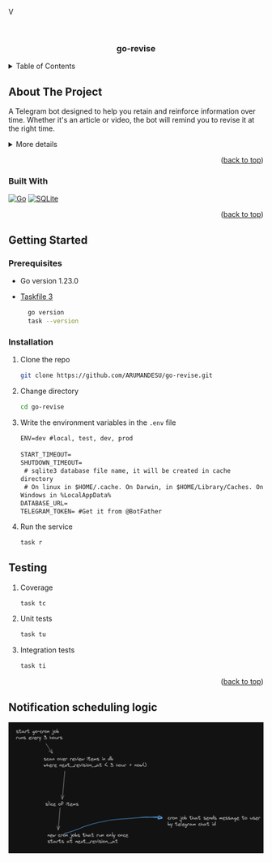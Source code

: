 V<!-- Improved compatibility of back to top link: See: https://github.com/othneildrew/Best-README-Template/pull/73 -->
<a id="readme-top"></a>


<!-- PROJECT LOGO -->
<br />
<div align="center">

<h3 align="center">go-revise</h3>

</div>



<!-- TABLE OF CONTENTS -->
<details>
  <summary>Table of Contents</summary>
  <ol>
    <li>
      <a href="#about-the-project">About The Project</a>
      <ul>
        <li><a href="#built-with">Built With</a></li>
      </ul>
    </li>
    <li>
      <a href="#getting-started">Getting Started</a>
      <ul>
        <li><a href="#prerequisites">Prerequisites</a></li>
        <li><a href="#installation">Installation</a></li>
      </ul>
    </li>
  </ol>
</details>



<!-- ABOUT THE PROJECT -->
## About The Project

A Telegram bot designed to help you retain and reinforce information over time. Whether it's an article or video, the bot will remind you to revise it at the right time.

<details>
<summary> More details</summary>

### Intervals
The bot uses the [Spaced repetition](https://en.wikipedia.org/wiki/Spaced_repetition) technique to remind you to revise the information. The intervals are as follows:
</details>

<p align="right">(<a href="#readme-top">back to top</a>)</p>



### Built With

[![Go][go-shield]][go-url]    [![SQLite][sqlite-shield]][sqlite-url]


<p align="right">(<a href="#readme-top">back to top</a>)</p>


<!-- GETTING STARTED -->
## Getting Started
### Prerequisites

* Go version 1.23.0
* [Taskfile 3](https://taskfile.dev/installation/) 

  ```sh
    go version
    task --version
  ```

### Installation

1. Clone the repo
   ```sh
   git clone https://github.com/ARUMANDESU/go-revise.git
   ```
2. Change directory
   ```sh
   cd go-revise
   ```
3. Write the environment variables in the `.env` file
   ```dotenv
   ENV=dev #local, test, dev, prod

   START_TIMEOUT=
   SHUTDOWN_TIMEOUT=
    # sqlite3 database file name, it will be created in cache directory
    # On linux in $HOME/.cache. On Darwin, in $HOME/Library/Caches. On Windows in %LocalAppData%
   DATABASE_URL= 
   TELEGRAM_TOKEN= #Get it from @BotFather
   ```
4. Run the service
   ```sh
   task r
   ```

## Testing

1. Coverage 
   ```sh
   task tc
   ```
2. Unit tests
   ```sh
   task tu
   ```
3. Integration tests
   ```sh
   task ti
   ```


<p align="right">(<a href="#readme-top">back to top</a>)</p>



## Notification scheduling logic
![Notification scheduling logic](./assets/notification_logic.png)



<!-- MARKDOWN LINKS & IMAGES -->
<!-- https://www.markdownguide.org/basic-syntax/#reference-style-links -->
[aitu-url]: https://astanait.edu.kz/
[aitu-ucms-url]: https://www.ucms.space/
[protofiles-url]: https://github.com/ARUMANDESU/uniclubs-protos

[go-url]: https://golang.org/
[sqlite-url]: https://www.sqlite.org/index.html

[go-shield]: https://img.shields.io/badge/Go-00ADD8?style=for-the-badge&logo=go&logoColor=white
[sqlite-shield]: https://img.shields.io/badge/SQLite-003B57?style=for-the-badge&logo=sqlite&logoColor=white